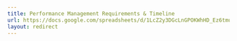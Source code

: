 ```yaml
---
title: Performance Management Requirements & Timeline
url: https://docs.google.com/spreadsheets/d/1LcZ2y3DGcLnGPOKWhHD_Ez6tmu6NY6epZLHO9BCrOd0/edit#gid=0
layout: redirect
---
```

